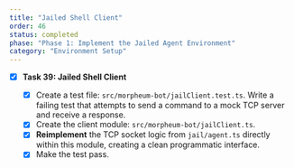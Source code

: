 ```yaml
---
title: "Jailed Shell Client"
order: 46
status: completed
phase: "Phase 1: Implement the Jailed Agent Environment"
category: "Environment Setup"
---
```


- [x] **Task 39: Jailed Shell Client**

  - [x] Create a test file: `src/morpheum-bot/jailClient.test.ts`. Write a
        failing test that attempts to send a command to a mock TCP server and
        receive a response.
  - [x] Create the client module: `src/morpheum-bot/jailClient.ts`.
  - [x] **Reimplement** the TCP socket logic from `jail/agent.ts` directly
        within this module, creating a clean programmatic interface.
  - [x] Make the test pass.